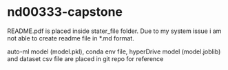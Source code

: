 # nd00333-capstone
README.pdf is placed inside stater_file folder. Due to my system issue i am not able to create readme file in *.md format.

auto-ml model (model.pkl), conda env file, hyperDrive model (model.joblib) and dataset csv file are placed in git repo for reference
